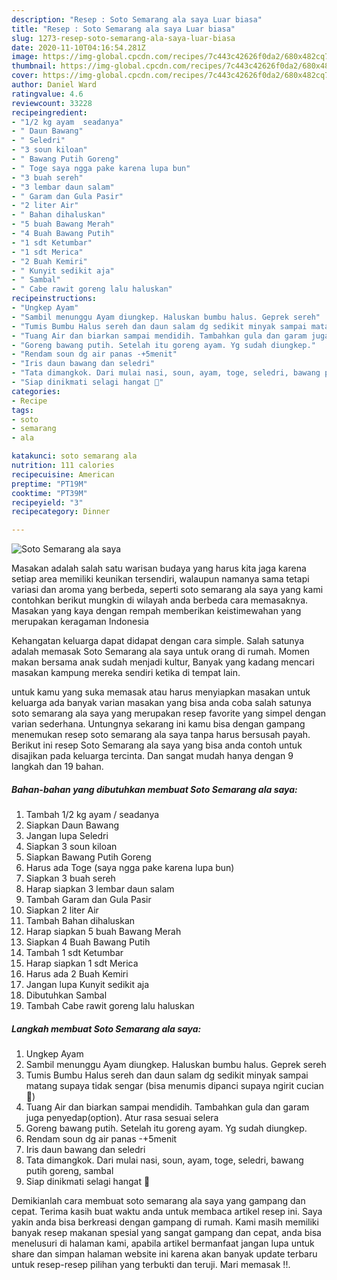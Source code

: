 ```yaml
---
description: "Resep : Soto Semarang ala saya Luar biasa"
title: "Resep : Soto Semarang ala saya Luar biasa"
slug: 1273-resep-soto-semarang-ala-saya-luar-biasa
date: 2020-11-10T04:16:54.281Z
image: https://img-global.cpcdn.com/recipes/7c443c42626f0da2/680x482cq70/soto-semarang-ala-saya-foto-resep-utama.jpg
thumbnail: https://img-global.cpcdn.com/recipes/7c443c42626f0da2/680x482cq70/soto-semarang-ala-saya-foto-resep-utama.jpg
cover: https://img-global.cpcdn.com/recipes/7c443c42626f0da2/680x482cq70/soto-semarang-ala-saya-foto-resep-utama.jpg
author: Daniel Ward
ratingvalue: 4.6
reviewcount: 33228
recipeingredient:
- "1/2 kg ayam  seadanya"
- " Daun Bawang"
- " Seledri"
- "3 soun kiloan"
- " Bawang Putih Goreng"
- " Toge saya ngga pake karena lupa bun"
- "3 buah sereh"
- "3 lembar daun salam"
- " Garam dan Gula Pasir"
- "2 liter Air"
- " Bahan dihaluskan"
- "5 buah Bawang Merah"
- "4 Buah Bawang Putih"
- "1 sdt Ketumbar"
- "1 sdt Merica"
- "2 Buah Kemiri"
- " Kunyit sedikit aja"
- " Sambal"
- " Cabe rawit goreng lalu haluskan"
recipeinstructions:
- "Ungkep Ayam"
- "Sambil menunggu Ayam diungkep. Haluskan bumbu halus. Geprek sereh"
- "Tumis Bumbu Halus sereh dan daun salam dg sedikit minyak sampai matang supaya tidak sengar (bisa menumis dipanci supaya ngirit cucian 😬)"
- "Tuang Air dan biarkan sampai mendidih. Tambahkan gula dan garam juga penyedap(option). Atur rasa sesuai selera"
- "Goreng bawang putih. Setelah itu goreng ayam. Yg sudah diungkep."
- "Rendam soun dg air panas -+5menit"
- "Iris daun bawang dan seledri"
- "Tata dimangkok. Dari mulai nasi, soun, ayam, toge, seledri, bawang putih goreng, sambal"
- "Siap dinikmati selagi hangat 😬"
categories:
- Recipe
tags:
- soto
- semarang
- ala

katakunci: soto semarang ala 
nutrition: 111 calories
recipecuisine: American
preptime: "PT19M"
cooktime: "PT39M"
recipeyield: "3"
recipecategory: Dinner

---
```



![Soto Semarang ala saya](https://img-global.cpcdn.com/recipes/7c443c42626f0da2/680x482cq70/soto-semarang-ala-saya-foto-resep-utama.jpg)

Masakan adalah salah satu warisan budaya yang harus kita jaga karena setiap area memiliki keunikan tersendiri, walaupun namanya sama tetapi variasi dan aroma yang berbeda, seperti soto semarang ala saya yang kami contohkan berikut mungkin di wilayah anda berbeda cara memasaknya. Masakan yang kaya dengan rempah memberikan keistimewahan yang merupakan keragaman Indonesia



Kehangatan keluarga dapat didapat dengan cara simple. Salah satunya adalah memasak Soto Semarang ala saya untuk orang di rumah. Momen makan bersama anak sudah menjadi kultur, Banyak yang kadang mencari masakan kampung mereka sendiri ketika di tempat lain.

untuk kamu yang suka memasak atau harus menyiapkan masakan untuk keluarga ada banyak varian masakan yang bisa anda coba salah satunya soto semarang ala saya yang merupakan resep favorite yang simpel dengan varian sederhana. Untungnya sekarang ini kamu bisa dengan gampang menemukan resep soto semarang ala saya tanpa harus bersusah payah.
Berikut ini resep Soto Semarang ala saya yang bisa anda contoh untuk disajikan pada keluarga tercinta. Dan sangat mudah hanya dengan 9 langkah dan 19 bahan.


<!--inarticleads1-->

##### Bahan-bahan yang dibutuhkan membuat Soto Semarang ala saya:

1. Tambah 1/2 kg ayam / seadanya
1. Siapkan  Daun Bawang
1. Jangan lupa  Seledri
1. Siapkan 3 soun kiloan
1. Siapkan  Bawang Putih Goreng
1. Harus ada  Toge (saya ngga pake karena lupa bun)
1. Siapkan 3 buah sereh
1. Harap siapkan 3 lembar daun salam
1. Tambah  Garam dan Gula Pasir
1. Siapkan 2 liter Air
1. Tambah  Bahan dihaluskan
1. Harap siapkan 5 buah Bawang Merah
1. Siapkan 4 Buah Bawang Putih
1. Tambah 1 sdt Ketumbar
1. Harap siapkan 1 sdt Merica
1. Harus ada 2 Buah Kemiri
1. Jangan lupa  Kunyit sedikit aja
1. Dibutuhkan  Sambal
1. Tambah  Cabe rawit goreng lalu haluskan




<!--inarticleads2-->

##### Langkah membuat  Soto Semarang ala saya:

1. Ungkep Ayam
1. Sambil menunggu Ayam diungkep. Haluskan bumbu halus. Geprek sereh
1. Tumis Bumbu Halus sereh dan daun salam dg sedikit minyak sampai matang supaya tidak sengar (bisa menumis dipanci supaya ngirit cucian 😬)
1. Tuang Air dan biarkan sampai mendidih. Tambahkan gula dan garam juga penyedap(option). Atur rasa sesuai selera
1. Goreng bawang putih. Setelah itu goreng ayam. Yg sudah diungkep.
1. Rendam soun dg air panas -+5menit
1. Iris daun bawang dan seledri
1. Tata dimangkok. Dari mulai nasi, soun, ayam, toge, seledri, bawang putih goreng, sambal
1. Siap dinikmati selagi hangat 😬




Demikianlah cara membuat soto semarang ala saya yang gampang dan cepat. Terima kasih buat waktu anda untuk membaca artikel resep ini. Saya yakin anda bisa berkreasi dengan gampang di rumah. Kami masih memiliki banyak resep makanan spesial yang sangat gampang dan cepat, anda bisa menelusuri di halaman kami, apabila artikel bermanfaat jangan lupa untuk share dan simpan halaman website ini karena akan banyak update terbaru untuk resep-resep pilihan yang terbukti dan teruji. Mari memasak !!. 
